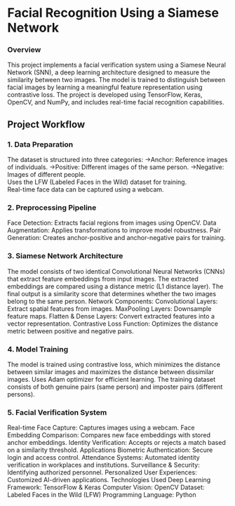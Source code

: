 # Facial Recognition Using a Siamese Network
### Overview
This project implements a facial verification system using a Siamese Neural Network (SNN), a deep learning architecture designed to measure the similarity between two images. The model is trained to distinguish between facial images by learning a meaningful feature representation using contrastive loss. The project is developed using TensorFlow, Keras, OpenCV, and NumPy, and includes real-time facial recognition capabilities.

## Project Workflow
### 1. Data Preparation
The dataset is structured into three categories:
  ->Anchor: Reference images of individuals.                                                                                                   ->Positive: Different images of the same person.                                                                                             ->Negative: Images of different people.                                                                                              
Uses the LFW (Labeled Faces in the Wild) dataset for training.                                                                               
Real-time face data can be captured using a webcam.                                                                                              

### 2. Preprocessing Pipeline
Face Detection: Extracts facial regions from images using OpenCV.
Data Augmentation: Applies transformations to improve model robustness.
Pair Generation: Creates anchor-positive and anchor-negative pairs for training.
### 3. Siamese Network Architecture
The model consists of two identical Convolutional Neural Networks (CNNs) that extract feature embeddings from input images.
The extracted embeddings are compared using a distance metric (L1 distance layer).
The final output is a similarity score that determines whether the two images belong to the same person.
Network Components:
Convolutional Layers: Extract spatial features from images.
MaxPooling Layers: Downsample feature maps.
Flatten & Dense Layers: Convert extracted features into a vector representation.
Contrastive Loss Function: Optimizes the distance metric between positive and negative pairs.
### 4. Model Training
The model is trained using contrastive loss, which minimizes the distance between similar images and maximizes the distance between dissimilar images.
Uses Adam optimizer for efficient learning.
The training dataset consists of both genuine pairs (same person) and imposter pairs (different persons).
### 5. Facial Verification System
Real-time Face Capture: Captures images using a webcam.
Face Embedding Comparison: Compares new face embeddings with stored anchor embeddings.
Identity Verification: Accepts or rejects a match based on a similarity threshold.
Applications
Biometric Authentication: Secure login and access control.
Attendance Systems: Automated identity verification in workplaces and institutions.
Surveillance & Security: Identifying authorized personnel.
Personalized User Experiences: Customized AI-driven applications.
Technologies Used
Deep Learning Framework: TensorFlow & Keras
Computer Vision: OpenCV
Dataset: Labeled Faces in the Wild (LFW)
Programming Language: Python
